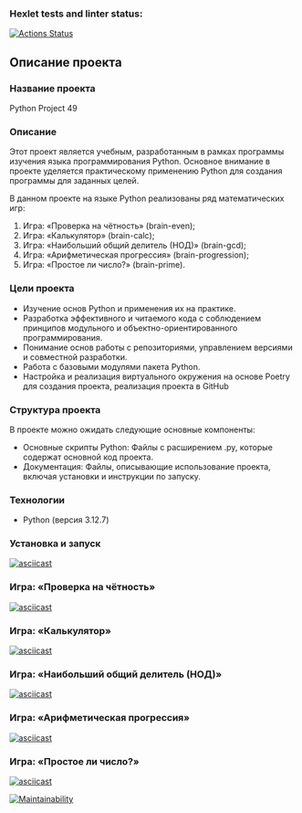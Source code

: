 ### Hexlet tests and linter status:
[![Actions Status](https://github.com/HellMan1721/python-project-49/actions/workflows/hexlet-check.yml/badge.svg)](https://github.com/HellMan1721/python-project-49/actions)

## Описание проекта

### Название проекта
Python Project 49

### Описание
Этот проект является учебным, разработанным в рамках программы изучения языка программирования Python. Основное внимание в проекте уделяется практическому применению Python для создания программы для заданных целей.

В данном проекте на языке Python реализованы ряд математических игр:

1. Игра: «Проверка на чётность» (brain-even);
2. Игра: «Калькулятор» (brain-calc);
3. Игра: «Наибольший общий делитель (НОД)» (brain-gcd);
4. Игра: «Арифметическая прогрессия» (brain-progression);
5. Игра: «Простое ли число?» (brain-prime).

### Цели проекта
- Изучение основ Python и применения их на практике.
- Разработка эффективного и читаемого кода с соблюдением принципов модульного и объектно-ориентированного программирования.
- Понимание основ работы с репозиториями, управлением версиями и совместной разработки.
- Работа с базовыми модулями пакета Python.
- Настройка и реализация виртуального окружения на основе Poetry для создания проекта, реализация проекта в GitHub

### Структура проекта
В проекте можно ожидать следующие основные компоненты:
- Основные скрипты Python: Файлы с расширением .py, которые содержат основной код проекта.
- Документация: Файлы, описывающие использование проекта, включая установки и инструкции по запуску.

### Технологии
- Python (версия 3.12.7)

### Установка и запуск
[![asciicast](https://asciinema.org/a/DXEBXmj5clCZOIOBpb1E6R2y0.svg)](https://asciinema.org/a/DXEBXmj5clCZOIOBpb1E6R2y0)


### Игра: «Проверка на чётность»
[![asciicast](https://asciinema.org/a/dWYPcdpQ8PKD5MSu74TMCLkkr.svg)](https://asciinema.org/a/dWYPcdpQ8PKD5MSu74TMCLkkr)

### Игра: «Калькулятор»
[![asciicast](https://asciinema.org/a/8hUr9TGnpUbBEtzG1zapPMbbc.svg)](https://asciinema.org/a/8hUr9TGnpUbBEtzG1zapPMbbc)

### Игра: «Наибольший общий делитель (НОД)»
[![asciicast](https://asciinema.org/a/MUN7qRYKV4yiXuvHy4doDNxTj.svg)](https://asciinema.org/a/MUN7qRYKV4yiXuvHy4doDNxTj)

### Игра: «Арифметическая прогрессия»
[![asciicast](https://asciinema.org/a/KWc0vaWHPH5Y4IrSEUebPPZZu.svg)](https://asciinema.org/a/KWc0vaWHPH5Y4IrSEUebPPZZu)

### Игра: «Простое ли число?»
[![asciicast](https://asciinema.org/a/L1hyraQQR2RioE66aC143syjO.svg)](https://asciinema.org/a/L1hyraQQR2RioE66aC143syjO)

[![Maintainability](https://api.codeclimate.com/v1/badges/cb40db3089c07f703d4a/maintainability)](https://codeclimate.com/github/HellMan1721/python-project-49/maintainability)
